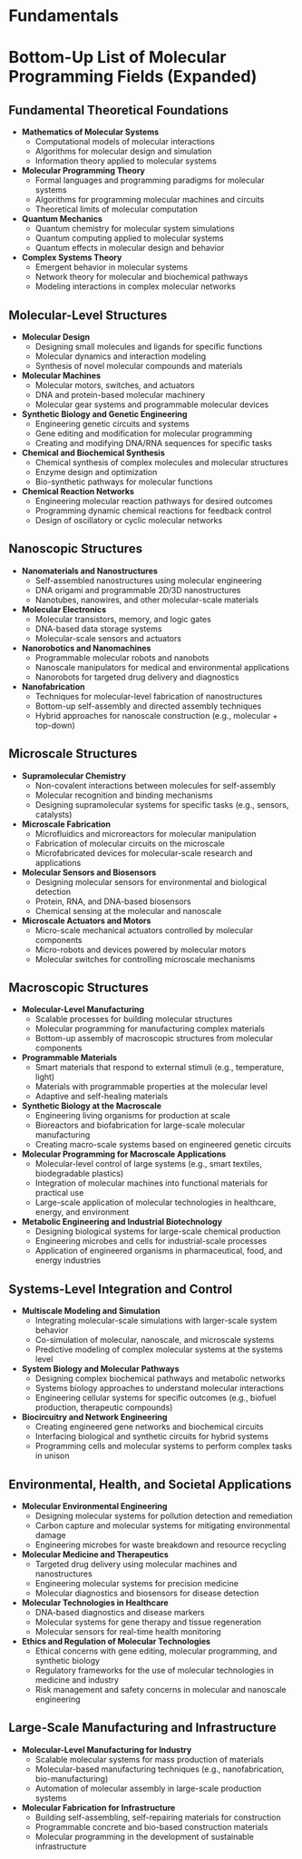 # Fundamentals

# Bottom-Up List of Molecular Programming Fields (Expanded)

## Fundamental Theoretical Foundations
- **Mathematics of Molecular Systems**
  - Computational models of molecular interactions
  - Algorithms for molecular design and simulation
  - Information theory applied to molecular systems
- **Molecular Programming Theory**
  - Formal languages and programming paradigms for molecular systems
  - Algorithms for programming molecular machines and circuits
  - Theoretical limits of molecular computation
- **Quantum Mechanics**
  - Quantum chemistry for molecular system simulations
  - Quantum computing applied to molecular systems
  - Quantum effects in molecular design and behavior
- **Complex Systems Theory**
  - Emergent behavior in molecular systems
  - Network theory for molecular and biochemical pathways
  - Modeling interactions in complex molecular networks

## Molecular-Level Structures
- **Molecular Design**
  - Designing small molecules and ligands for specific functions
  - Molecular dynamics and interaction modeling
  - Synthesis of novel molecular compounds and materials
- **Molecular Machines**
  - Molecular motors, switches, and actuators
  - DNA and protein-based molecular machinery
  - Molecular gear systems and programmable molecular devices
- **Synthetic Biology and Genetic Engineering**
  - Engineering genetic circuits and systems
  - Gene editing and modification for molecular programming
  - Creating and modifying DNA/RNA sequences for specific tasks
- **Chemical and Biochemical Synthesis**
  - Chemical synthesis of complex molecules and molecular structures
  - Enzyme design and optimization
  - Bio-synthetic pathways for molecular functions
- **Chemical Reaction Networks**
  - Engineering molecular reaction pathways for desired outcomes
  - Programming dynamic chemical reactions for feedback control
  - Design of oscillatory or cyclic molecular networks

## Nanoscopic Structures
- **Nanomaterials and Nanostructures**
  - Self-assembled nanostructures using molecular engineering
  - DNA origami and programmable 2D/3D nanostructures
  - Nanotubes, nanowires, and other molecular-scale materials
- **Molecular Electronics**
  - Molecular transistors, memory, and logic gates
  - DNA-based data storage systems
  - Molecular-scale sensors and actuators
- **Nanorobotics and Nanomachines**
  - Programmable molecular robots and nanobots
  - Nanoscale manipulators for medical and environmental applications
  - Nanorobots for targeted drug delivery and diagnostics
- **Nanofabrication**
  - Techniques for molecular-level fabrication of nanostructures
  - Bottom-up self-assembly and directed assembly techniques
  - Hybrid approaches for nanoscale construction (e.g., molecular + top-down)

## Microscale Structures
- **Supramolecular Chemistry**
  - Non-covalent interactions between molecules for self-assembly
  - Molecular recognition and binding mechanisms
  - Designing supramolecular systems for specific tasks (e.g., sensors, catalysts)
- **Microscale Fabrication**
  - Microfluidics and microreactors for molecular manipulation
  - Fabrication of molecular circuits on the microscale
  - Microfabricated devices for molecular-scale research and applications
- **Molecular Sensors and Biosensors**
  - Designing molecular sensors for environmental and biological detection
  - Protein, RNA, and DNA-based biosensors
  - Chemical sensing at the molecular and nanoscale
- **Microscale Actuators and Motors**
  - Micro-scale mechanical actuators controlled by molecular components
  - Micro-robots and devices powered by molecular motors
  - Molecular switches for controlling microscale mechanisms

## Macroscopic Structures
- **Molecular-Level Manufacturing**
  - Scalable processes for building molecular structures
  - Molecular programming for manufacturing complex materials
  - Bottom-up assembly of macroscopic structures from molecular components
- **Programmable Materials**
  - Smart materials that respond to external stimuli (e.g., temperature, light)
  - Materials with programmable properties at the molecular level
  - Adaptive and self-healing materials
- **Synthetic Biology at the Macroscale**
  - Engineering living organisms for production at scale
  - Bioreactors and biofabrication for large-scale molecular manufacturing
  - Creating macro-scale systems based on engineered genetic circuits
- **Molecular Programming for Macroscale Applications**
  - Molecular-level control of large systems (e.g., smart textiles, biodegradable plastics)
  - Integration of molecular machines into functional materials for practical use
  - Large-scale application of molecular technologies in healthcare, energy, and environment
- **Metabolic Engineering and Industrial Biotechnology**
  - Designing biological systems for large-scale chemical production
  - Engineering microbes and cells for industrial-scale processes
  - Application of engineered organisms in pharmaceutical, food, and energy industries

## Systems-Level Integration and Control
- **Multiscale Modeling and Simulation**
  - Integrating molecular-scale simulations with larger-scale system behavior
  - Co-simulation of molecular, nanoscale, and microscale systems
  - Predictive modeling of complex molecular systems at the systems level
- **System Biology and Molecular Pathways**
  - Designing complex biochemical pathways and metabolic networks
  - Systems biology approaches to understand molecular interactions
  - Engineering cellular systems for specific outcomes (e.g., biofuel production, therapeutic compounds)
- **Biocircuitry and Network Engineering**
  - Creating engineered gene networks and biochemical circuits
  - Interfacing biological and synthetic circuits for hybrid systems
  - Programming cells and molecular systems to perform complex tasks in unison

## Environmental, Health, and Societal Applications
- **Molecular Environmental Engineering**
  - Designing molecular systems for pollution detection and remediation
  - Carbon capture and molecular systems for mitigating environmental damage
  - Engineering microbes for waste breakdown and resource recycling
- **Molecular Medicine and Therapeutics**
  - Targeted drug delivery using molecular machines and nanostructures
  - Engineering molecular systems for precision medicine
  - Molecular diagnostics and biosensors for disease detection
- **Molecular Technologies in Healthcare**
  - DNA-based diagnostics and disease markers
  - Molecular systems for gene therapy and tissue regeneration
  - Molecular sensors for real-time health monitoring
- **Ethics and Regulation of Molecular Technologies**
  - Ethical concerns with gene editing, molecular programming, and synthetic biology
  - Regulatory frameworks for the use of molecular technologies in medicine and industry
  - Risk management and safety concerns in molecular and nanoscale engineering

## Large-Scale Manufacturing and Infrastructure
- **Molecular-Level Manufacturing for Industry**
  - Scalable molecular systems for mass production of materials
  - Molecular-based manufacturing techniques (e.g., nanofabrication, bio-manufacturing)
  - Automation of molecular assembly in large-scale production systems
- **Molecular Fabrication for Infrastructure**
  - Building self-assembling, self-repairing materials for construction
  - Programmable concrete and bio-based construction materials
  - Molecular programming in the development of sustainable infrastructure

